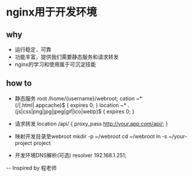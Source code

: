 # nginx用于开发环境

## why
* 运行稳定，可靠
* 功能丰富，提供我们需要静态服务和请求转发
* nginx的学习和使用属于可沉淀技能

## how to
* 静态服务
root /home/{username}/webroot;
cation ~* (/|.html|.appcache)$ {
    expires 0;
}
location ~* \.(js|css|png|jpg|jpeg|gif|ico|webp)$ {
    expires 0;
}

* 请求转发
location /api/ {
    proxy_pass http://your.app.com/api/;
}

* 映射开发目录至webroot
mkdir -p ~/webroot
cd ~/webroot
ln -s ~/your-project project

* 开发环境DNS解析(可选)
resolver 192.168.1.251;


-- Inspired by 程老师
